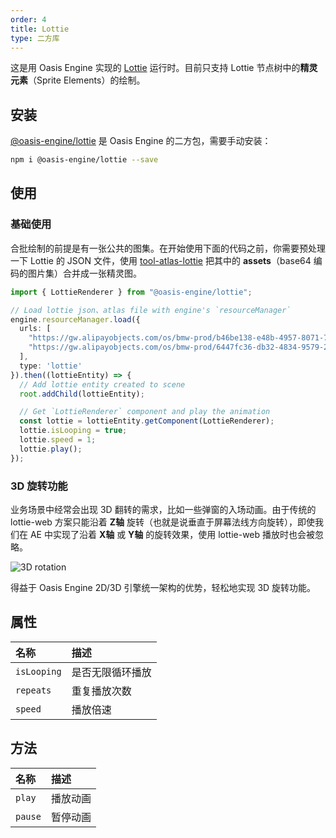 ```yaml
---
order: 4
title: Lottie
type: 二方库
---
```


这是用 Oasis Engine 实现的 <a href="https://airbnb.design/lottie/" target="_blank">Lottie</a> 运行时。目前只支持 Lottie 节点树中的**精灵元素**（Sprite Elements）的绘制。

<playground src="lottie.ts"></playground>

## 安装

<a href="https://www.npmjs.com/package/@oasis-engine/lottie" target="_blank">@oasis-engine/lottie</a> 是 Oasis Engine 的二方包，需要手动安装：

```bash
npm i @oasis-engine/lottie --save
```

## 使用

### 基础使用
合批绘制的前提是有一张公共的图集。在开始使用下面的代码之前，你需要预处理一下 Lottie 的 JSON 文件，使用 [tool-atlas-lottie](https://www.npmjs.com/package/@oasis-engine/tool-atlas-lottie) 把其中的 **assets**（base64 编码的图片集）合并成一张精灵图。

```typescript
import { LottieRenderer } from "@oasis-engine/lottie";

// Load lottie json、atlas file with engine's `resourceManager`
engine.resourceManager.load({
  urls: [
    "https://gw.alipayobjects.com/os/bmw-prod/b46be138-e48b-4957-8071-7229661aba53.json",
    "https://gw.alipayobjects.com/os/bmw-prod/6447fc36-db32-4834-9579-24fe33534f55.atlas"
  ],
  type: 'lottie'
}).then((lottieEntity) => {
  // Add lottie entity created to scene 
  root.addChild(lottieEntity);

  // Get `LottieRenderer` component and play the animation
  const lottie = lottieEntity.getComponent(LottieRenderer);
  lottie.isLooping = true;
  lottie.speed = 1;
  lottie.play();
});
```

### 3D 旋转功能

业务场景中经常会出现 3D 翻转的需求，比如一些弹窗的入场动画。由于传统的 lottie-web 方案只能沿着 **Z轴** 旋转（也就是说垂直于屏幕法线方向旋转），即使我们在 AE 中实现了沿着 **X轴** 或 **Y轴** 的旋转效果，使用 lottie-web  播放时也会被忽略。

![3D rotation](https://gw.alipayobjects.com/mdn/rms_d27172/afts/img/A*qVYxTaEdVBgAAAAAAAAAAAAAARQnAQ)

得益于 Oasis Engine 2D/3D 引擎统一架构的优势，轻松地实现 3D 旋转功能。

<playground src="lottie-3d-rotation.ts"></playground>

## 属性

| 名称 |  描述 |
| :--- | :--- |
| `isLooping` | 是否无限循环播放 |
| `repeats` | 重复播放次数 |
| `speed` | 播放倍速 |

## 方法

| 名称 |  描述 |
| :--- | :--- |
| `play` | 播放动画 |
| `pause` | 暂停动画 |